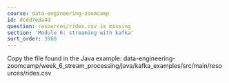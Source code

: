 ```yaml
---
course: data-engineering-zoomcamp
id: dcdd7eda4d
question: resources/rides.csv is missing
section: 'Module 6: streaming with kafka'
sort_order: 3960
---
```


Copy the file found in the Java example: data-engineering-zoomcamp/week_6_stream_processing/java/kafka_examples/src/main/resources/rides.csv

